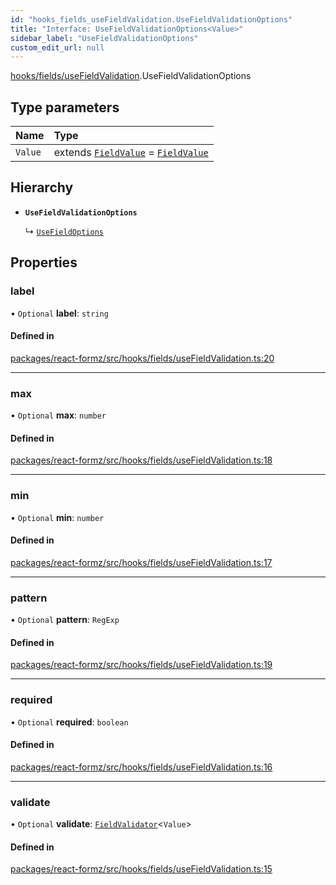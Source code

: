 ```yaml
---
id: "hooks_fields_useFieldValidation.UseFieldValidationOptions"
title: "Interface: UseFieldValidationOptions<Value>"
sidebar_label: "UseFieldValidationOptions"
custom_edit_url: null
---
```


[hooks/fields/useFieldValidation](../modules/hooks_fields_useFieldValidation.md).UseFieldValidationOptions

## Type parameters

| Name | Type |
| :------ | :------ |
| `Value` | extends [`FieldValue`](../modules/types_field.md#fieldvalue) = [`FieldValue`](../modules/types_field.md#fieldvalue) |

## Hierarchy

- **`UseFieldValidationOptions`**

  ↳ [`UseFieldOptions`](hooks_fields_useField.UseFieldOptions.md)

## Properties

### label

• `Optional` **label**: `string`

#### Defined in

[packages/react-formz/src/hooks/fields/useFieldValidation.ts:20](https://github.com/ZerryStack/react-formz/blob/main/packages/react-formz/src/hooks/fields/useFieldValidation.ts#L20)

___

### max

• `Optional` **max**: `number`

#### Defined in

[packages/react-formz/src/hooks/fields/useFieldValidation.ts:18](https://github.com/ZerryStack/react-formz/blob/main/packages/react-formz/src/hooks/fields/useFieldValidation.ts#L18)

___

### min

• `Optional` **min**: `number`

#### Defined in

[packages/react-formz/src/hooks/fields/useFieldValidation.ts:17](https://github.com/ZerryStack/react-formz/blob/main/packages/react-formz/src/hooks/fields/useFieldValidation.ts#L17)

___

### pattern

• `Optional` **pattern**: `RegExp`

#### Defined in

[packages/react-formz/src/hooks/fields/useFieldValidation.ts:19](https://github.com/ZerryStack/react-formz/blob/main/packages/react-formz/src/hooks/fields/useFieldValidation.ts#L19)

___

### required

• `Optional` **required**: `boolean`

#### Defined in

[packages/react-formz/src/hooks/fields/useFieldValidation.ts:16](https://github.com/ZerryStack/react-formz/blob/main/packages/react-formz/src/hooks/fields/useFieldValidation.ts#L16)

___

### validate

• `Optional` **validate**: [`FieldValidator`](../modules/types_field.md#fieldvalidator)<`Value`\>

#### Defined in

[packages/react-formz/src/hooks/fields/useFieldValidation.ts:15](https://github.com/ZerryStack/react-formz/blob/main/packages/react-formz/src/hooks/fields/useFieldValidation.ts#L15)

